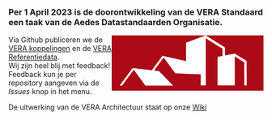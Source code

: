 ### Per 1 April 2023 is de doorontwikkeling van de VERA Standaard een taak van de Aedes Datastandaarden Organisatie.
<img align="right" width="300" src="https://github.com/Aedes-datastandaarden/.github/blob/main/1-0.png">

Via Github publiceren we de [VERA koppelingen](https://github.com/Aedes-datastandaarden/vera-openapi) en de [VERA Referentiedata](https://github.com/Aedes-datastandaarden/vera-referentiedata). <br />
Wij zijn heel blij met feedback! Feedback kun je per repository aangeven via de *Issues* knop in het menu.

De uitwerking van de VERA Architectuur staat op onze [Wiki](https://cora.wikixl.nl/index.php/VERA_Standaard)
<!--

**Here are some ideas to get you started:**

🙋‍♀️ A short introduction - what is your organization all about?
🌈 Contribution guidelines - how can the community get involved?
👩‍💻 Useful resources - where can the community find your docs? Is there anything else the community should know?
🍿 Fun facts - what does your team eat for breakfast?
🧙 Remember, you can do mighty things with the power of [Markdown](https://docs.github.com/github/writing-on-github/getting-started-with-writing-and-formatting-on-github/basic-writing-and-formatting-syntax)
-->

